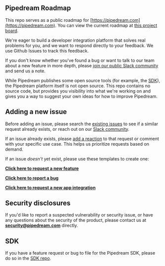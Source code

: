## Pipedream Roadmap

This repo serves as a public roadmap for [https://pipedream.com](https://pipedream.com). You can view the current roadmap at [this project board](https://github.com/PipedreamHQ/roadmap/projects/1).

We're eager to build a developer integration platform that solves real problems for you, and we want to respond directly to your feedback. We use Github Issues to track this feedback.

If you don't know whether you've found a bug or want to talk to our team about a new feature in more depth, please [join our public Slack community](https://pipedream.com/community) and send us a note.

While Pipedream publishes some open source tools (for example, the [SDK](#sdk)), the Pipedream platform itself is not open source. This repo contains no source code, but provides you visibility into what we're working on and gives you a way to suggest your own ideas for how to improve Pipedream.

## Adding a new issue

Before adding an issue, please search the [existing issues](https://github.com/PipedreamHQ/roadmap/issues) to see if a similar request already exists, or reach out on our [Slack community](https://pipedream.com/community). 

If an issue already exists, please [add a reaction](https://help.github.com/en/github/collaborating-with-issues-and-pull-requests/about-conversations-on-github) to that request or comment with your specific use case. This helps us prioritize requests based on demand.

If an issue _doesn't_ yet exist, please use these templates to create one:

**[Click here to request a new feature](https://github.com/PipedreamHQ/roadmap/issues/new?assignees=&labels=enhancement&template=feature_request.md&title=)**

**[Click here to report a bug](https://github.com/PipedreamHQ/roadmap/issues/new?assignees=&labels=bug&template=bug_report.md&title=)**

**[Click here to request a new app integration](https://github.com/PipedreamHQ/roadmap/issues/new?assignees=&labels=app&template=app---service-integration.md&title=%5BAPP%5D)**

## Security disclosures

If you'd like to report a suspected vulnerability or security issue, or have any questions about the security of the product, please contact us at **security@pipedream.com** directly.

## SDK

If you have a feature request or bug to file for the Pipedream SDK, please do so in the [SDK repo](https://github.com/PipedreamHQ/sdk).

